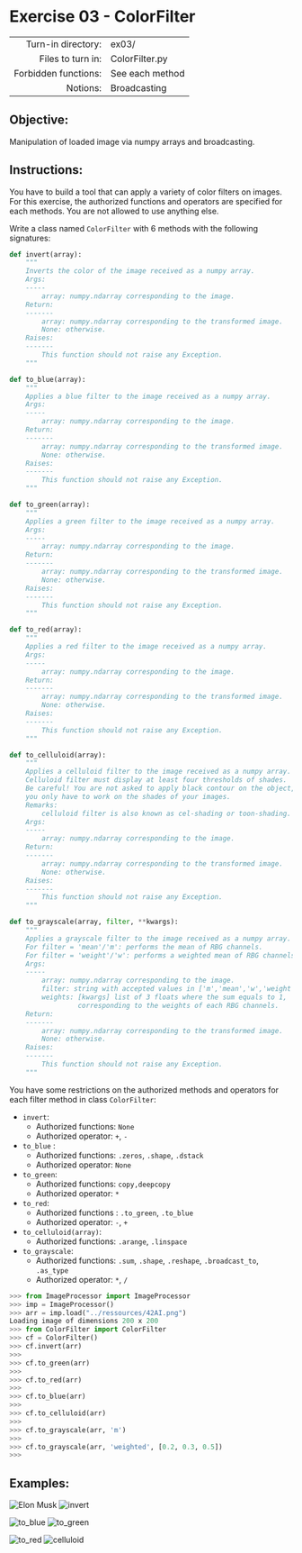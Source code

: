 # Exercise 03 - ColorFilter

|                         |                    |
| -----------------------:| ------------------ |
|   Turn-in directory:    |  ex03/              |
|   Files to turn in:     |  ColorFilter.py    |
|   Forbidden functions:  |  See each method   |
|   Notions:              |  Broadcasting      |

## Objective:
Manipulation of loaded image via numpy arrays and broadcasting.

## Instructions:
You have to build a tool that can apply a variety of color filters on images.
For this exercise, the authorized functions and operators are specified for each methods. You are not allowed to use anything else.

Write a class named `ColorFilter` with 6 methods with the following signatures:
```python
def invert(array):
    """
    Inverts the color of the image received as a numpy array.
    Args:
    -----
        array: numpy.ndarray corresponding to the image.
    Return:
    -------
        array: numpy.ndarray corresponding to the transformed image.
        None: otherwise.
    Raises:
    -------
        This function should not raise any Exception.
    """
```
```python
def to_blue(array):
    """
    Applies a blue filter to the image received as a numpy array.
    Args:
    -----
        array: numpy.ndarray corresponding to the image.
    Return:
    -------
        array: numpy.ndarray corresponding to the transformed image.
        None: otherwise.
    Raises:
    -------
        This function should not raise any Exception.
    """
```
```python
def to_green(array):
    """
    Applies a green filter to the image received as a numpy array.
    Args:
    -----
        array: numpy.ndarray corresponding to the image.
    Return:
    -------
        array: numpy.ndarray corresponding to the transformed image.
        None: otherwise.
    Raises:
    -------
        This function should not raise any Exception.
    """
```
```python
def to_red(array):
    """
    Applies a red filter to the image received as a numpy array.
    Args:
    -----
        array: numpy.ndarray corresponding to the image.
    Return:
    -------
        array: numpy.ndarray corresponding to the transformed image.
        None: otherwise.
    Raises:
    -------
        This function should not raise any Exception.
    """
```
```python
def to_celluloid(array):
    """
    Applies a celluloid filter to the image received as a numpy array.
    Celluloid filter must display at least four thresholds of shades.
    Be careful! You are not asked to apply black contour on the object,
    you only have to work on the shades of your images.
    Remarks:
        celluloid filter is also known as cel-shading or toon-shading.
    Args:
    -----
        array: numpy.ndarray corresponding to the image.
    Return:
    -------
        array: numpy.ndarray corresponding to the transformed image.
        None: otherwise.
    Raises:
    -------
        This function should not raise any Exception.
    """
```
```python
def to_grayscale(array, filter, **kwargs):
    """
    Applies a grayscale filter to the image received as a numpy array.
    For filter = 'mean'/'m': performs the mean of RBG channels.
    For filter = 'weight'/'w': performs a weighted mean of RBG channels.
    Args:
    -----
        array: numpy.ndarray corresponding to the image.
        filter: string with accepted values in ['m','mean','w','weight']
        weights: [kwargs] list of 3 floats where the sum equals to 1,
                 corresponding to the weights of each RBG channels.
    Return:
    -------
        array: numpy.ndarray corresponding to the transformed image.
        None: otherwise.
    Raises:
    -------
        This function should not raise any Exception.
    """
```

You have some restrictions on the authorized methods and operators for each filter method in class `ColorFilter`:

* `invert`:
    * Authorized functions: `None`
    * Authorized operator: `+`, `-`
* `to_blue` :
    * Authorized functions: `.zeros`, `.shape`, `.dstack`
    * Authorized operator: `None`
* `to_green`:
    * Authorized functions: `copy,deepcopy`
    * Authorized operator: `*`
* `to_red`:
    * Authorized functions : `.to_green`, `.to_blue`
    * Authorized operator: `-`, `+`
* `to_celluloid(array)`:
    * Authorized functions: `.arange`, `.linspace`
* `to_grayscale`:
    * Authorized functions: `.sum`, `.shape`, `.reshape`, `.broadcast_to`, `.as_type`
    * Authorized operator: `*`, `/`

```python
>>> from ImageProcessor import ImageProcessor
>>> imp = ImageProcessor()
>>> arr = imp.load("../ressources/42AI.png")
Loading image of dimensions 200 x 200
>>> from ColorFilter import ColorFilter
>>> cf = ColorFilter()
>>> cf.invert(arr)
>>>
>>> cf.to_green(arr)
>>>
>>> cf.to_red(arr)
>>>
>>> cf.to_blue(arr)
>>>
>>> cf.to_celluloid(arr)
>>>
>>> cf.to_grayscale(arr, 'm')
>>>
>>> cf.to_grayscale(arr, 'weighted', [0.2, 0.3, 0.5])
>>>
```

## Examples:

![Elon Musk](../assets/elon_canaGAN.png) ![invert](../assets/elon_inverted.png)

![to_blue](../assets/elon_blue.png) ![to_green](../assets/elon_green.png)

![to_red](../assets/elon_red.png) ![celluloid](../assets/elon_celluloid.png)
